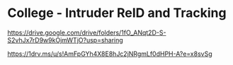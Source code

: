 # College - Intruder ReID and Tracking

https://drive.google.com/drive/folders/1fO_ANqt2D-S-S2vhJx7rD9w9kOjmWTjO?usp=sharing

https://1drv.ms/u/s!AmFpGYh4X8E8hJc2jNRgmLf0dHPH-A?e=x8svSg
